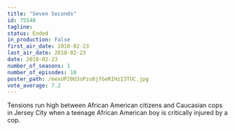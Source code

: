 ```yaml
---
title: "Seven Seconds"
id: 75540
tagline: 
status: Ended
in_production: False
first_air_date: 2018-02-23
last_air_date: 2018-02-23
date: 2018-02-23
number_of_seasons: 1
number_of_episodes: 10
poster_path: /mexUP20U3sPzu8jfGeRIHzI3TUC.jpg
vote_average: 7.2
---
```


Tensions run high between African American citizens and Caucasian cops in Jersey City when a teenage African American boy is critically injured by a cop.
